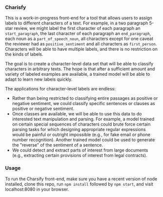 ### Charisfy

This is a work-in-progress front-end for a tool that allows users to assign labels to different characters of a text. For example, in a two paragraph 5-star review, we might label the first character of each paragraph an `start_paragraph`, the last character of each paragraph an `end_paragraph`, each noun as a `part_of_speech_noun`, all characters except for one caveat the reviewer had as `positive_sentiment` and all characters as `first_person`. Characters will be able to have multiple labels, and there is no restriction on the kinds of labels.

The goal is to create a character-level data set that will be able to classify characters in arbitrary texts. The hope is that after a sufficient amount and variety of labeled examples are available, a trained model will be able to adapt to learn new labels quickly.

The applications for character-level labels are endless:
- Rather than being restricted to classifying entire passages as positive or negative sentiment, we could classify specific sentences or clauses as positive or negative sentiment.
- Once classes are available, we will be able to use this data to do interested text manipulation and parsing. For example, a model trained on certain special sequences of characters could brute force certain parsing tasks for which designing appropriate regular expressions would be painful or outright impossible (e.g., for fake email or phone number recognition). Another trained model could be used to generate the "reverse" of the sentiment of a sentence.
- We could detect and extract parts of interest from large documents (e.g., extracting certain provisions of interest from legal contracts).

### Usage

To run the Charsify front-end, make sure you have a recent version of node installed, clone this repo, run `npm install` followed by `npm start`, and visit localhost:8080 in your browser. 
